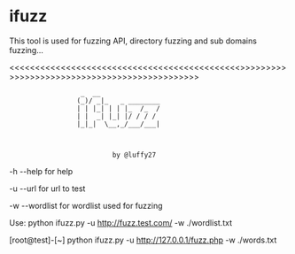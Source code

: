 # ifuzz
This tool is used for fuzzing API, directory fuzzing and sub domains fuzzing...

<<<<<<<<<<<<<<<<<<<<<<<<<<<<<<<<<<<<<<<<<<<<<>>>>>>>>>>>>>>>>>>>>>>>>>>>>>>>>>>>>>>>>>>>>>>


 
                      _  __
                     (_)/ _|_   _ ________
                     | | |_| | | |_  /_  /
                     | |  _| |_| |/ / / / 
                     |_|_|  \__,_/___/___|



			                  by @luffy27


>>>>>>>>>>>>>>>>>>>>>>>>>>>>>>>>>>>>>>>>>>>>>>>>>>>>>>>>>>>>>>>>>>>>>>>>>>>>>>>>>>>>>>>>>>


-h --help for help

-u --url for url to test

-w --wordlist for wordlist used for fuzzing

Use: python ifuzz.py -u http://fuzz.test.com/ -w ./wordlist.txt

[root@test]-[~] python ifuzz.py -u http://127.0.0.1/fuzz.php -w ./words.txt
